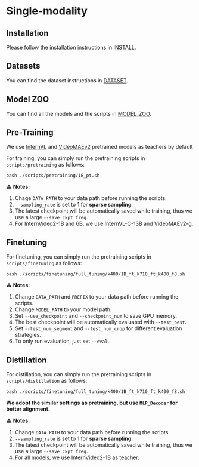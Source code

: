 # Single-modality

## Installation

Please follow the installation instructions in [INSTALL](./INSTALL.md).

## Datasets

You can find the dataset instructions in [DATASET](./DATASET.md).

## Model ZOO

You can find all the models and the scripts in [MODEL_ZOO](./MODEL_ZOO.md).

## Pre-Training

We use [InternVL](https://github.com/OpenGVLab/InternVL/) and [VideoMAEv2](https://github.com/OpenGVLab/VideoMAEv2) pretrained models as teachers by default

For training, you can simply run the pretraining scripts in `scripts/pretraining` as follows:
```shell
bash ./scripts/pretraining/1B_pt.sh
```

:warning: **Notes:**
1. Chage `DATA_PATH` to your data path before running the scripts.
2. `--sampling_rate` is set to 1 for **sparse sampling**.
3. The latest checkpoint will be automatically saved while training, thus we use a large `--save_ckpt_freq`.
4. For InternVideo2-1B and 6B, we use InternVL-C-13B and VideoMAEv2-g.


## Finetuning

For finetuning, you can simply run the pretraining scripts in `scripts/finetuning` as follows:
```shell
bash ./scripts/finetuning/full_tuning/k400/1B_ft_k710_ft_k400_f8.sh
```

:warning: **Notes:**
1. Change `DATA_PATH` and `PREFIX` to your data path before running the scripts.
2. Change `MODEL_PATH` to your model path.
3. Set `--use_checkpoint` and `--checkpoint_num` to save GPU memory.
4. The best checkpoint will be automatically evaluated with `--test_best`.
5. Set `--test_num_segment` and `--test_num_crop` for different evaluation strategies.
6. To only run evaluation, just set `--eval`.


## Distillation

For distillation, you can simply run the pretraining scripts in `scripts/distillation` as follows:
```shell
bash ./scripts/finetuning/full_tuning/k400/1B_ft_k710_ft_k400_f8.sh
```

**We adopt the similar settings as pretraining, but use `MLP_Decoder` for better alignment.**

:warning: **Notes:**
1. Change `DATA_PATH` to your data path before running the scripts.
2. `--sampling_rate` is set to 1 for **sparse sampling**.
3. The latest checkpoint will be automatically saved while training, thus we use a large `--save_ckpt_freq`.
4. For all models, we use InternVideo2-1B as teacher.
